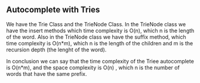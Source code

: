 ## Autocomplete with Tries ##

We have the Trie Class and the TrieNode Class. In the TrieNode class we have the insert methods which time complexity is O(n), which n is the length of the word.
Also in the TrieNode class we have the suffix method, which time complexity is O(n*m), which n is the length of the children and m is the recursion depth (the lenght of the word).

In conclusion we can say that the time complexity of the Triee autocomplete is O(n*m), and the space complexity is O(n) , which n is the number of words that have the same prefix.